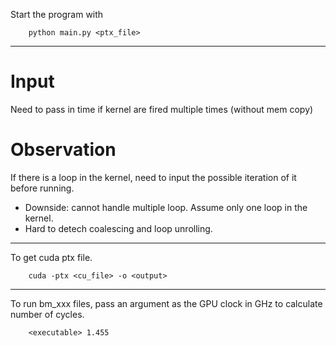 Start the program with
```
    python main.py <ptx_file>
```

-----
# Input
Need to pass in time if kernel are fired multiple times (without mem copy)
# Observation
If there is a loop in the kernel, need to input the possible iteration of it before running.
 - Downside: cannot handle multiple loop. Assume only one loop in the kernel.
 - Hard to detech coalescing and loop unrolling.

----
To get cuda ptx file.
```
    cuda -ptx <cu_file> -o <output>
```

---
To run bm_xxx files, pass an argument as the GPU clock in GHz to calculate number of cycles.
```
    <executable> 1.455
```